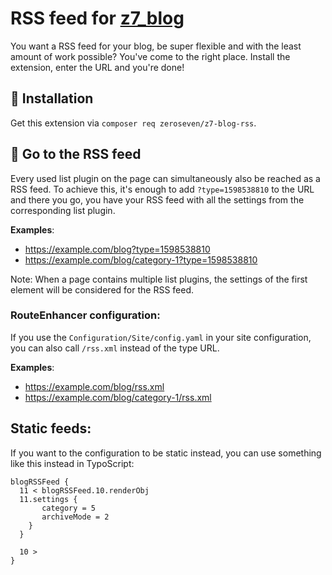 # RSS feed for [z7_blog](https://github.com/zeroseven/z7_blog)

You want a RSS feed for your blog, be super flexible and with the least amount of work possible? You've come to the right place.
Install the extension, enter the URL and you're done!

## :wrench: Installation

Get this extension via `composer req zeroseven/z7-blog-rss`.

## :tada: Go to the RSS feed

Every used list plugin on the page can simultaneously also be reached as a RSS feed.
To achieve this, it's enough to add `?type=1598538810` to the URL and there you go, you have your RSS feed with all the settings from the corresponding list plugin.

**Examples**:

* https://example.com/blog?type=1598538810
* https://example.com/blog/category-1?type=1598538810

Note: When a page contains multiple list plugins, the settings of the first element will be considered for the RSS feed.

### RouteEnhancer configuration:

If you use the `Configuration/Site/config.yaml` in your site configuration, you can also call `/rss.xml` instead of the type URL.

**Examples**:

* https://example.com/blog/rss.xml
* https://example.com/blog/category-1/rss.xml

## Static feeds:

If you want to the configuration to be static instead, you can use something like this instead in TypoScript:

```
blogRSSFeed {
  11 < blogRSSFeed.10.renderObj
  11.settings {
       category = 5
       archiveMode = 2
    }
  }

  10 >
}
```
